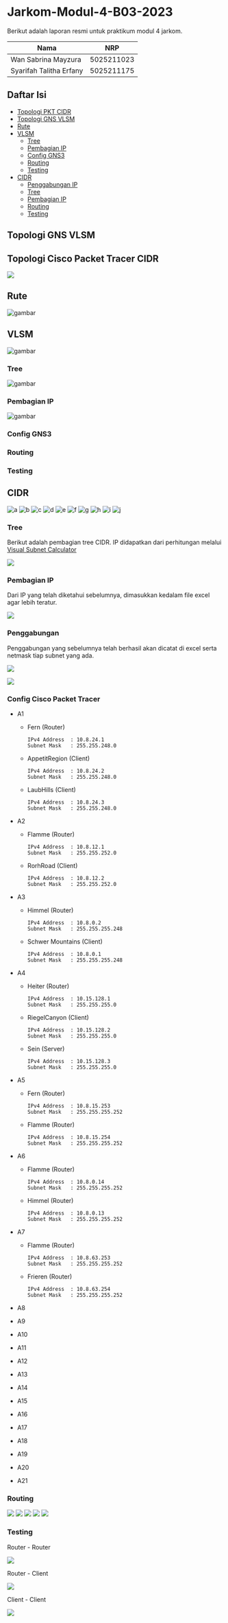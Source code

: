 # Jarkom-Modul-4-B03-2023
Berikut adalah laporan resmi untuk praktikum modul 4 jarkom.

| Nama | NRP |
|---------------------------|------------|
|Wan Sabrina Mayzura | 5025211023 |
|Syarifah Talitha Erfany | 5025211175 |

## Daftar Isi
  - [Topologi PKT CIDR](#topologi-pkt-cidr)
  - [Topologi GNS VLSM](#topologi-gns-vlsm)
  - [Rute](#rute)
- [VLSM](#vlsm)
  - [Tree](#tree)
  - [Pembagian IP](#pembagian-ip)
  - [Config GNS3](#config-gns3)
  - [Routing](#routing)
  - [Testing](#testing)
- [CIDR](#cidr)
  - [Penggabungan IP](#penggabungan-ip)
  - [Tree](#tree-1)
  - [Pembagian IP](#pembagian-ip-1)
  - [Routing](#routing-1)
  - [Testing](#testing-1)

## Topologi GNS VLSM 

## Topologi Cisco Packet Tracer CIDR
![](img/CIDR/topologi.png)

## Rute
![gambar](https://github.com/tlithaee/Jarkom-Modul-4-B03-2023/raw/main/img/Rute.png)

## VLSM
![gambar](https://github.com/tlithaee/Jarkom-Modul-4-B03-2023/raw/main/img/topologi%20GNS3%20VLSM.png)

### Tree
![gambar](https://github.com/tlithaee/Jarkom-Modul-4-B03-2023/raw/main/img/Tree%20VLSM%20-%20Tree%20VLSM.jpg)

### Pembagian IP
![gambar](https://github.com/tlithaee/Jarkom-Modul-4-B03-2023/raw/main/img/pembagian%20IP.png)

### Config GNS3
### Routing
### Testing

## CIDR
![a](image-1.png)
![b](img/CIDR/b.png)
![c](img/CIDR/c.png)
![d](img/CIDR/d.png)
![e](img/CIDR/e.png)
![f](img/CIDR/f.png)
![g](img/CIDR/g.png)
![h](img/CIDR/h.png)
![i](img/CIDR/i.png)
![j](img/CIDR/j.png)

### Tree
Berikut adalah pembagian tree CIDR. IP didapatkan dari perhitungan melalui [Visual Subnet Calculator](https://www.davidc.net/sites/default/subnets/subnets.html)

![](img/CIDR/tree.jpg)

### Pembagian IP
Dari IP yang telah diketahui sebelumnya, dimasukkan kedalam file excel agar lebih teratur.

![](img/CIDR/ip.png)

### Penggabungan
Penggabungan yang sebelumnya telah berhasil akan dicatat di excel serta netmask tiap subnet yang ada.

![](img/CIDR/gabung.png)

![](img/CIDR/gabung(1).png)

### Config Cisco Packet Tracer

- A1
  - Fern (Router)
    ```
    IPv4 Address  : 10.8.24.1
    Subnet Mask   : 255.255.248.0
    ```

  - AppetitRegion (Client)
    ```
    IPv4 Address  : 10.8.24.2
    Subnet Mask   : 255.255.248.0
    ```

  - LaubHills (Client)
    ```
    IPv4 Address  : 10.8.24.3
    Subnet Mask   : 255.255.248.0
    ```

- A2
  - Flamme (Router)
    ```
    IPv4 Address  : 10.8.12.1
    Subnet Mask   : 255.255.252.0
    ```

  - RorhRoad (Client)
    ```
    IPv4 Address  : 10.8.12.2
    Subnet Mask   : 255.255.252.0
    ```

- A3
  - Himmel (Router)
    ```
    IPv4 Address  : 10.8.0.2
    Subnet Mask   : 255.255.255.248
    ```

  - Schwer Mountains (Client)
    ```
    IPv4 Address  : 10.8.0.1
    Subnet Mask   : 255.255.255.248
    ```

- A4
  - Heiter (Router)
    ```
    IPv4 Address  : 10.15.128.1
    Subnet Mask   : 255.255.255.0
    ```

  - RiegelCanyon (Client)
    ```
    IPv4 Address  : 10.15.128.2
    Subnet Mask   : 255.255.255.0
    ```

  - Sein (Server)
    ```
    IPv4 Address  : 10.15.128.3
    Subnet Mask   : 255.255.255.0
    ```

- A5
  - Fern (Router)
    ```
    IPv4 Address  : 10.8.15.253
    Subnet Mask   : 255.255.255.252
    ```

  - Flamme (Router)
    ```
    IPv4 Address  : 10.8.15.254
    Subnet Mask   : 255.255.255.252
    ```

- A6
  - Flamme (Router)
    ```
    IPv4 Address  : 10.8.0.14
    Subnet Mask   : 255.255.255.252
    ```

  - Himmel (Router)
    ```
    IPv4 Address  : 10.8.0.13
    Subnet Mask   : 255.255.255.252
    ```

- A7
  - Flamme (Router)
    ```
    IPv4 Address  : 10.8.63.253
    Subnet Mask   : 255.255.255.252
    ```

  - Frieren (Router)
    ```
    IPv4 Address  : 10.8.63.254
    Subnet Mask   : 255.255.255.252
    ```

- A8
- A9
- A10
- A11
- A12
- A13
- A14
- A15
- A16
- A17
- A18
- A19
- A20
- A21

### Routing
![](img/CIDR/r.1.png)
![](img/CIDR/r.2.png)
![](img/CIDR/r.3.png)
![](img/CIDR/r.4.png)
![](img/CIDR/r.5.png)

### Testing
Router - Router 

![](img/CIDR/router%20-%20router.png)

Router - Client

![](img/CIDR/router%20-%20client.png)

Client - Client

![](img/CIDR/client%20-%20client.png)